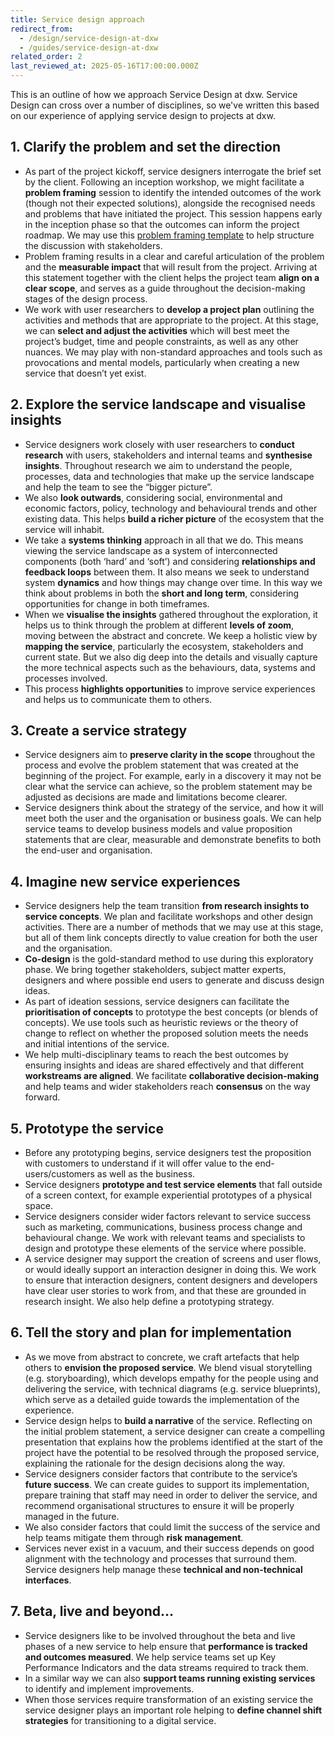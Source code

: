 ```yaml
---
title: Service design approach
redirect_from:
  - /design/service-design-at-dxw
  - /guides/service-design-at-dxw
related_order: 2
last_reviewed_at: 2025-05-16T17:00:00.000Z
---
```


This is an outline of how we approach Service Design at dxw. Service Design can
cross over a number of disciplines, so we've written this based on our
experience of applying service design to projects at dxw.

## 1. Clarify the problem and set the direction

* As part of the project kickoff, service designers interrogate the brief set by
  the client. Following an inception workshop, we might facilitate a **problem
  framing** session to identify the intended outcomes of the work (though not
  their expected solutions), alongside the recognised needs and problems that
  have initiated the project. This session happens early in the inception phase
  so that the outcomes can inform the project roadmap. We may use this
  [problem framing template](https://miro.com/miroverse/frame-the-problem/)
  to help structure the discussion with stakeholders.
* Problem framing results in a clear and careful articulation of the problem and
  the **measurable impact** that will result from the project. Arriving at this
  statement together with the client helps the project team **align on a clear
  scope**, and serves as a guide throughout the decision-making stages of the
  design process.
* We work with user researchers to **develop a project plan** outlining the
  activities and methods that are appropriate to the project. At this stage, we
  can **select and adjust the activities** which will best meet the project’s
  budget, time and people constraints, as well as any other nuances. We may play
  with non-standard approaches and tools such as provocations and mental models,
  particularly when creating a new service that doesn’t yet exist.

## 2. Explore the service landscape and visualise insights

* Service designers work closely with user researchers to **conduct research**
  with users, stakeholders and internal teams and **synthesise insights**.
  Throughout research we aim to understand the people, processes, data and
  technologies that make up the service landscape and help the team to see the
  “bigger picture”.
* We also **look outwards**, considering social, environmental and economic
  factors, policy, technology and behavioural trends and other existing data.
  This helps **build a richer picture** of the ecosystem that the service will
  inhabit.
* We take a **systems thinking** approach in all that we do. This means viewing
  the service landscape as a system of interconnected components (both ‘hard’
  and ‘soft’) and considering **relationships and feedback loops** between them.
  It also means we seek to understand system **dynamics** and how things may
  change over time. In this way we think about problems in both the **short and
  long term**, considering opportunities for change in both timeframes.
* When we **visualise the insights** gathered throughout the exploration, it
  helps us to think through the problem at different **levels of zoom**, moving
  between the abstract and concrete. We keep a holistic view by **mapping the
  service**, particularly the ecosystem, stakeholders and current state. But we
  also dig deep into the details and visually capture the more technical aspects
  such as the behaviours, data, systems and processes involved.
* This process **highlights opportunities** to improve service experiences and
  helps us to communicate them to others.

## 3. Create a service strategy

* Service designers aim to **preserve clarity in the scope** throughout the
  process and evolve the problem statement that was created at the beginning of
  the project. For example, early in a discovery it may not be clear what the
  service can achieve, so the problem statement may be adjusted as decisions are
  made and limitations become clearer.
* Service designers think about the strategy of the service, and how it will
  meet both the user and the organisation or business goals. We can help service
  teams to develop business models and value proposition statements that are
  clear, measurable and demonstrate benefits to both the end-user and
  organisation.

## 4. Imagine new service experiences

* Service designers help the team transition **from research insights to service
  concepts**. We plan and facilitate workshops and other design activities.
  There are a number of methods that we may use at this stage, but all of them
  link concepts directly to value creation for both the user and the
  organisation.
* **Co-design** is the gold-standard method to use during this exploratory
  phase. We bring together stakeholders, subject matter experts, designers and
  where possible end users to generate and discuss design ideas.
* As part of ideation sessions, service designers can facilitate the
  **prioritisation of concepts** to prototype the best concepts (or blends of
  concepts). We use tools such as heuristic reviews or the theory of change to
  reflect on whether the proposed solution meets the needs and initial
  intentions of the service.
* We help multi-disciplinary teams to reach the best outcomes by ensuring
  insights and ideas are shared effectively and that different **workstreams are
  aligned**. We facilitate **collaborative decision-making** and help teams and
  wider stakeholders reach **consensus** on the way forward.

## 5. Prototype the service

* Before any prototyping begins, service designers test the proposition with
  customers to understand if it will offer value to the end-users/customers as
  well as the business.
* Service designers **prototype and test service elements** that fall outside of
  a screen context, for example experiential prototypes of a physical space.
* Service designers consider wider factors relevant to service success such as
  marketing, communications, business process change and behavioural change. We
  work with relevant teams and specialists to design and prototype these
  elements of the service where possible.
* A service designer may support the creation of screens and user flows, or
  would ideally support an interaction designer in doing this. We work to ensure
  that interaction designers, content designers and developers have clear user
  stories to work from, and that these are grounded in research insight. We also
  help define a prototyping strategy.

## 6. Tell the story and plan for implementation

* As we move from abstract to concrete, we craft artefacts that help others to
  **envision the proposed service**. We blend visual storytelling (e.g.
  storyboarding), which develops empathy for the people using and delivering the
  service, with technical diagrams (e.g. service blueprints), which serve as a
  detailed guide towards the implementation of the experience.
* Service design helps to **build a narrative** of the service. Reflecting on
  the initial problem statement, a service designer can create a compelling
  presentation that explains how the problems identified at the start of the
  project have the potential to be resolved through the proposed service,
  explaining the rationale for the design decisions along the way.
* Service designers consider factors that contribute to the service’s **future
  success**. We can create guides to support its implementation, prepare
  training that staff may need in order to deliver the service, and recommend
  organisational structures to ensure it will be properly managed in the future.
* We also consider factors that could limit the success of the service and help
  teams mitigate them through **risk management**.
* Services never exist in a vacuum, and their success depends on good alignment
  with the technology and processes that surround them. Service designers help
  manage these **technical and non-technical interfaces**.

## 7. Beta, live and beyond…

* Service designers like to be involved throughout the beta and live phases of a
  new service to help ensure that **performance is tracked and outcomes
  measured**. We help service teams set up Key Performance Indicators and the
  data streams required to track them.
* In a similar way we can also **support teams running existing services** to
  identify and implement improvements.
* When those services require transformation of an existing service the service
  designer plays an important role helping to **define channel shift
  strategies** for transitioning to a digital service.
